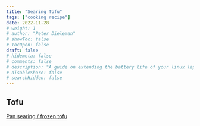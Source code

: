 ```yaml
---
title: "Searing Tofu"
tags: ["cooking recipe"]
date: 2022-11-28
# weight: 1
# author: "Peter Dieleman"
# showToc: false
# TocOpen: false
draft: false
# hidemeta: false
# comments: false
# description: "A guide on extending the battery life of your linux laptop"
# disableShare: false
# searchHidden: false
---
```


## Tofu

[Pan searing / frozen tofu](https://www.youtube.com/watch?v=czf4uNUrwQg)